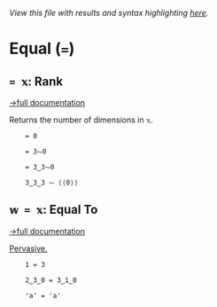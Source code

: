 *View this file with results and syntax highlighting [here](https://mlochbaum.github.io/BQN/help/rank_equals.html).*

# Equal (`=`)

## `= 𝕩`: Rank
[→full documentation](../doc/shape.md)

Returns the number of dimensions in `𝕩`.


        = 0

        = 3⥊0

        = 3‿3⥊0

        3‿3‿3 ⥊ ⟨⟨0⟩⟩



## `𝕨 = 𝕩`: Equal To
[→full documentation](../doc/arithmetic.md#comparisons)

[Pervasive.](../doc/arithmetic.md#pervasion)

        1 = 3

        2‿3‿0 = 3‿1‿0

        'a' = 'a'
